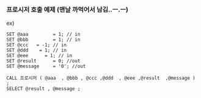 ### 프로시저 호출 예제 (맨날 까먹어서 남김..ㅡ.ㅡ)

ex) 
~~~mysql
SET @aaa         = 1; // in
SET @bbb         = 1; // in
SET @ccc   = -1; // in
SET @ddd    = 1; // in
SET @eee      = 1; // in
SET @result      = 0; //out
SET @message     = '0'; //out

CALL 프로시저 ( @aaa  , @bbb , @ccc ,@ddd  , @eee ,@result  ,@message ) ;
SELECT @result , @message ;
~~~